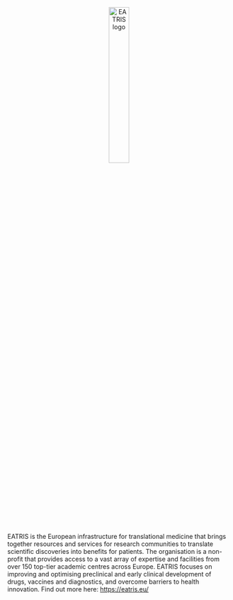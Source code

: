 <p align="center">
  <a href="https://eatris.eu/"><img src="https://github.com/EATRIS/.github/assets/1405356/06fb628b-13b9-4a9b-aef3-a4987d989bf6" alt="EATRIS logo" width="30%" height="auto"></a>
</p>

EATRIS is the European infrastructure for translational medicine that brings together resources and services for research communities to translate scientific discoveries into benefits for patients. The organisation is a non-profit that provides access to a vast array of expertise and facilities from over 150 top-tier academic centres across Europe. EATRIS focuses on improving and optimising preclinical and early clinical development of drugs, vaccines and diagnostics, and overcome barriers to health innovation. Find out more here: https://eatris.eu/ 
